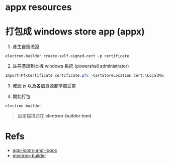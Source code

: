# appx resources

# 打包成 windows store app (appx)

1. 產生自簽憑證

```shell
electron-builder create-self-signed-cert -p certificate
```

2. 註冊憑證到本機 windows 系統 (powershell administrator)

```powershell
Import-PfxCertificate certificate.pfx -CertStoreLocation Cert:\LocalMachine\TrustedPeople\
```

3. 確認 js 以及各個資源都準備妥當

4. 開始打包

```shell
electron-builder
```

> 設定檔描述在 **electron-builder.toml**

# Refs

- [app-icons-and-logos](https://docs.microsoft.com/en-us/windows/uwp/design/style/app-icons-and-logos)
- [electron-builder](https://www.electron.build/configuration/appx)
